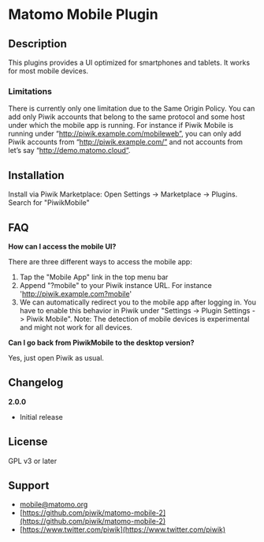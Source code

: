 # Matomo Mobile Plugin

## Description

This plugins provides a UI optimized for smartphones and tablets. It works for most mobile devices.

### Limitations

There is currently only one limitation due to the Same Origin Policy. You can add only Piwik accounts that belong to the same protocol and some host under which the mobile app is running. For instance if Piwik Mobile is running under “http://piwik.example.com/mobileweb”, you can only add Piwik accounts from “http://piwik.example.com/” and not accounts from let’s say “http://demo.matomo.cloud”.

## Installation

Install via Piwik Marketplace: Open Settings -> Marketplace -> Plugins. Search for "PiwikMobile"

## FAQ

__How can I access the mobile UI?__

There are three different ways to access the mobile app:

1. Tap the "Mobile App" link in the top menu bar
2. Append "?mobile" to your Piwik instance URL. For instance 'http://piwik.example.com?mobile'
3. We can automatically redirect you to the mobile app after logging in. You have to enable this behavior in Piwik under "Settings -> Plugin Settings -> Piwik Mobile". Note: The detection of mobile devices is experimental and might not work for all devices.

__Can I go back from PiwikMobile to the desktop version?__

Yes, just open Piwik as usual.

## Changelog

__2.0.0__
* Initial release

## License

GPL v3 or later

## Support

* [mobile@matomo.org](mailto:mobile@matomo.org)
* [https://github.com/piwik/matomo-mobile-2](https://github.com/piwik/matomo-mobile-2)
* [https://www.twitter.com/piwik](https://www.twitter.com/piwik)
